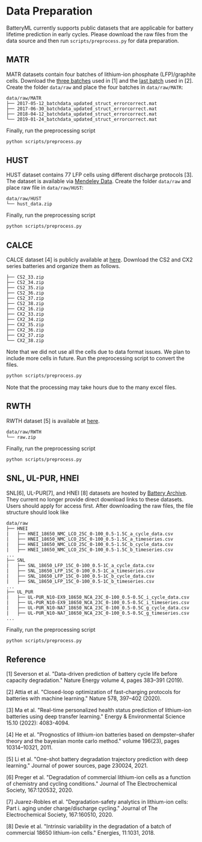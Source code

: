 # Data Preparation

BatteryML currently supports public datasets that are applicable for battery lifetime prediction in early cycles. Please download the raw files from the data source and then run `scripts/preprocess.py` for data preparation.

## MATR

MATR datasets contain four batches of lithium-ion phosphate (LFP)/graphite cells. Download the [three batches](https://data.matr.io/1/projects/5c48dd2bc625d700019f3204) used in [1] and the [last batch](https://data.matr.io/1/projects/5d80e633f405260001c0b60a/batches/5dcef1fe110002c7215b2c94) used in [2]. Create the folder `data/raw` and place the four batches in `data/raw/MATR`:

```tree
data/raw/MATR
├── 2017-05-12_batchdata_updated_struct_errorcorrect.mat
├── 2017-06-30_batchdata_updated_struct_errorcorrect.mat
├── 2018-04-12_batchdata_updated_struct_errorcorrect.mat
└── 2019-01-24_batchdata_updated_struct_errorcorrect.mat
```

Finally, run the preprocessing script

```bash
python scripts/preprocess.py
```

## HUST

HUST dataset contains 77 LFP cells using different discharge protocols [3]. The dataset is available via [Mendeley Data](https://data.mendeley.com/datasets/nsc7hnsg4s/2). Create the folder `data/raw` and place raw file in `data/raw/HUST`:

```tree
data/raw/HUST
└── hust_data.zip
```

Finally, run the preprocessing script

```bash
python scripts/preprocess.py
```

## CALCE

CALCE dataset [4] is publicly available at [here](https://calce.umd.edu/battery-data#Citations). Download the CS2 and CX2 series batteries and organize them as follows.

```tree
├── CS2_33.zip
├── CS2_34.zip
├── CS2_35.zip
├── CS2_36.zip
├── CS2_37.zip
├── CS2_38.zip
├── CX2_16.zip
├── CX2_33.zip
├── CX2_34.zip
├── CX2_35.zip
├── CX2_36.zip
├── CX2_37.zip
└── CX2_38.zip
```

Note that we did not use all the cells due to data format issues. We plan to include more cells in future. Run the preprocessing script to convert the files.

```bash
python scripts/preprocess.py
```

Note that the processing may take hours due to the many excel files.

## RWTH

RWTH dataset [5] is available at [here](https://publications.rwth-aachen.de/record/818642).

```tree
data/raw/RWTH
└── raw.zip
```

Finally, run the preprocessing script

```bash
python scripts/preprocess.py
```

## SNL, UL-PUR, HNEI

SNL[6], UL-PUR[7], and HNEI [8] datasets are hosted by [Battery Archive](https://www.batteryarchive.org/). They current no longer provide direct download links to these datasets. Users should apply for access first. After downloading the raw files, the file structure should look like

```tree
data/raw
├── HNEI
|   ├── HNEI_18650_NMC_LCO_25C_0-100_0.5-1.5C_a_cycle_data.csv
|   ├── HNEI_18650_NMC_LCO_25C_0-100_0.5-1.5C_a_timeseries.csv
|   ├── HNEI_18650_NMC_LCO_25C_0-100_0.5-1.5C_b_cycle_data.csv
|   ├── HNEI_18650_NMC_LCO_25C_0-100_0.5-1.5C_b_timeseries.csv
...
├── SNL
|   ├── SNL_18650_LFP_15C_0-100_0.5-1C_a_cycle_data.csv
|   ├── SNL_18650_LFP_15C_0-100_0.5-1C_a_timeseries.csv
|   ├── SNL_18650_LFP_15C_0-100_0.5-1C_b_cycle_data.csv
|   ├── SNL_18650_LFP_15C_0-100_0.5-1C_b_timeseries.csv
...
├── UL_PUR
|   ├── UL-PUR_N10-EX9_18650_NCA_23C_0-100_0.5-0.5C_i_cycle_data.csv
|   ├── UL-PUR_N10-EX9_18650_NCA_23C_0-100_0.5-0.5C_i_timeseries.csv
|   ├── UL-PUR_N10-NA7_18650_NCA_23C_0-100_0.5-0.5C_g_cycle_data.csv
|   ├── UL-PUR_N10-NA7_18650_NCA_23C_0-100_0.5-0.5C_g_timeseries.csv
... 
```

Finally, run the preprocessing script

```bash
python scripts/preprocess.py
```

## Reference
[1] Severson et al. "Data-driven prediction of battery cycle life before capacity degradation." Nature Energy volume 4, pages 383–391 (2019).

[2] Attia et al. "Closed-loop optimization of fast-charging protocols for batteries with machine learning." Nature 578, 397–402 (2020).

[3] Ma et al. "Real-time personalized health status prediction of lithium-ion batteries using deep transfer learning." Energy & Environmental Science 15.10 (2022): 4083-4094.

[4] He et al. "Prognostics of lithium-ion batteries based on dempster–shafer theory and the bayesian monte carlo method." volume 196(23), pages 10314–10321, 2011.

[5] Li et al. "One-shot battery degradation trajectory prediction with deep learning." Journal of power sources, page 230024, 2021.

[6] Preger et al. "Degradation of commercial lithium-ion cells as a function of chemistry and cycling conditions." Journal of The Electrochemical Society, 167:120532, 2020.

[7] Juarez-Robles et al. "Degradation-safety analytics in lithium-ion cells: Part i. aging under charge/discharge cycling." Journal of The Electrochemical Society, 167:160510, 2020.

[8] Devie et al. "Intrinsic variability in the degradation of a batch of commercial 18650 lithium-ion cells." Energies, 11:1031, 2018.
